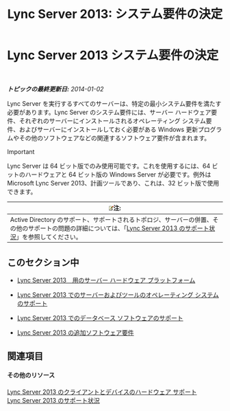 ﻿---
title: 'Lync Server 2013: システム要件の決定'
TOCTitle: システム要件の決定
ms:assetid: 620e81e2-42df-4eda-8498-bd56a14aa0e1
ms:mtpsurl: https://technet.microsoft.com/ja-jp/library/Gg398438(v=OCS.15)
ms:contentKeyID: 48272308
ms.date: 07/20/2017
mtps_version: v=OCS.15
ms.translationtype: HT
---

# Lync Server 2013 システム要件の決定

 

_**トピックの最終更新日:** 2014-01-02_

Lync Server を実行するすべてのサーバーは、特定の最小システム要件を満たす必要があります。Lync Server のシステム要件には、サーバー ハードウェア要件、それぞれのサーバーにインストールされるオペレーティング システム要件、およびサーバーにインストールしておく必要がある Windows 更新プログラムやその他のソフトウェアなどの関連するソフトウェア要件が含まれます。


> [!IMPORTANT]
> Lync Server は 64 ビット版でのみ使用可能です。これを使用するには、64 ビットのハードウェアと 64 ビット版の Windows Server が必要です。例外は Microsoft Lync Server 2013、計画ツールであり、これは、32 ビット版で使用できます。



<table>
<thead>
<tr class="header">
<th><img src="images/Gg412781.note(OCS.15).gif" title="note" alt="note" />注:</th>
</tr>
</thead>
<tbody>
<tr class="odd">
<td>Active Directory のサポート、サポートされるトポロジ、サーバーの併置、その他のサポートの問題の詳細については、「<a href="lync-server-2013-supportability.md">Lync Server 2013 のサポート状況</a>」を参照してください。</td>
</tr>
</tbody>
</table>


## このセクション中

  - [Lync Server 2013　用のサーバー ハードウェア プラットフォーム](lync-server-2013-server-hardware-platforms.md)

  - [Lync Server 2013 でのサーバーおよびツールのオペレーティング システムのサポート](lync-server-2013-server-and-tools-operating-system-support.md)

  - [Lync Server 2013 でのデータベース ソフトウェアのサポート](lync-server-2013-database-software-support.md)

  - [Lync Server 2013 の追加ソフトウェア要件](lync-server-2013-additional-software-requirements.md)

## 関連項目

#### その他のリソース

[Lync Server 2013 のクライアントとデバイスのハードウェア サポート](lync-server-2013-client-and-device-hardware-support.md)  
[Lync Server 2013 のサポート状況](lync-server-2013-supportability.md)

